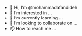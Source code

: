 - 👋 Hi, I’m @mohammadafandideh
- 👀 I’m interested in ...
- 🌱 I’m currently learning ...
- 💞️ I’m looking to collaborate on ...
- 📫 How to reach me ...

<!---
mohammadafandideh/mohammadafandideh is a ✨ special ✨ repository because its `README.md` (this file) appears on your GitHub profile.
You can click the Preview link to take a look at your changes.
--->
